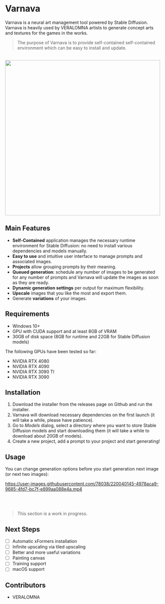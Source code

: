 # Varnava

Varnava is a neural art management tool powered by Stable Diffusion. Varnava is heavily used by VERALOMNA artists to generate concept arts and textures for the games in the works. 

> The purpose of Varnava is to provide self-contained self-contained environment which can be easy to install and update. 

<br />
<img src="https://user-images.githubusercontent.com/78038/220036882-fef3246f-d839-462b-b095-0379c12638e7.png" width="500" />

## Main Features

- **Self-Contained** application manages the necessary runtime environment for Stable Diffusion: no need to install various dependencies and models manually. 
- **Easy to use** and intuitive user interface to manage prompts and associated images.
- **Projects** allow grouping prompts by their meaning.
- **Queued generation**: schedule any number of images to be generated for any number of prompts and Varnava will update the images as soon as they are ready.
- **Dynamic generation settings** per output for maximum flexibility.
- **Upscale** images that you like the most and export them.
- Generate **variations** of your images.

## Requirements 

- Windows 10+
- GPU with CUDA support and at least 8GB of VRAM
- 30GB of disk space (8GB for runtime and 22GB for Stable Diffusion models)

The following GPUs have been tested so far:

- NVIDIA RTX 4080
- NVIDIA RTX 4090
- NVIDIA RTX 3090 TI
- NVIDIA RTX 3090

## Installation

1. Download the installer from the releases page on Github and run the installer.
2. Varnava will download necessary dependencies on the first launch (it will take a while, please have patience).
3. Go to *Models* dialog, select a directory where you want to store Stable Diffusion models and start downloading them (it will take a while to download about 20GB of models).
4. Create a new project, add a prompt to your project and start generating!

## Usage

You can change generation options before you start generation next image (or next two images): 

https://user-images.githubusercontent.com/78038/220040145-4978aca9-9685-4fd7-bc7f-e899aa088e4a.mp4

<br />
<br />

> This section is a work in progress.

## Next Steps

- [ ] Automatic xFormers installation
- [ ] Infinite upscaling via tiled upscaling
- [ ] Better and more useful variations
- [ ] Painting canvas
- [ ] Training support
- [ ] macOS support

## Contributors

- VERALOMNA
